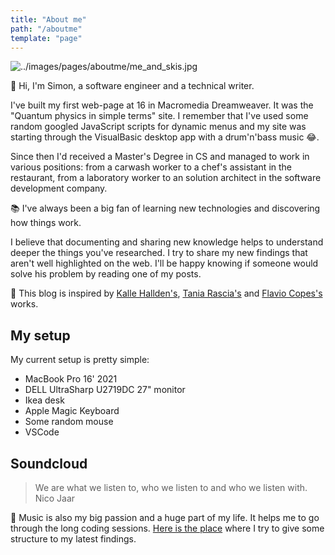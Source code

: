 ```yaml
---
title: "About me"
path: "/aboutme"
template: "page"
---
```


![../images/pages/aboutme/me_and_skis.jpg](../images/pages/aboutme/me_and_skis.jpg)

👋 Hi, I'm Simon, a software engineer and a technical writer.

I've built my first web-page at 16 in Macromedia Dreamweaver. It was the "Quantum physics in simple terms" site. I remember that I've used some random googled JavaScript scripts for dynamic menus and my site was starting through the VisualBasic desktop app with a drum'n'bass music 😂.

Since then I'd received a Master's Degree in CS and managed to work in various positions: from a carwash worker to a chef's assistant in the restaurant, from a laboratory worker to an solution architect in the software development company.

📚 I've always been a big fan of learning new technologies and discovering how things work.

I believe that documenting and sharing new knowledge helps to understand deeper the things you've researched. I try to share my new findings that aren't well highlighted on the web. I'll be happy knowing if someone would solve his problem by reading one of my posts.

🙌 This blog is inspired by [Kalle Hallden's](https://www.youtube.com/channel/UCWr0mx597DnSGLFk1WfvSkQ/channels), [Tania Rascia's](https://www.taniarascia.com/)  and [Flavio Copes's](https://flaviocopes.com/) works.

## My setup

My current setup is pretty simple:

- MacBook Pro 16' 2021
- DELL UltraSharp U2719DC 27" monitor
- Ikea desk
- Apple Magic Keyboard
- Some random mouse
- VSCode

## Soundcloud

> We are what we listen to, who we listen to and who we listen with. Nico Jaar

🎷 Music is also my big passion and a huge part of my life. It helps me to go through the long coding sessions. [Here is the place](https://soundcloud.com/steamysunnyspace) where I try to give some structure to my latest findings.

